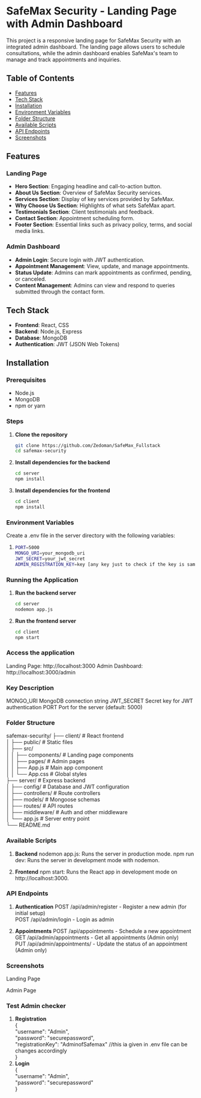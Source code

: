 # SafeMax Security - Landing Page with Admin Dashboard

This project is a responsive landing page for SafeMax Security with an integrated admin dashboard. The landing page allows users to schedule consultations, while the admin dashboard enables SafeMax's team to manage and track appointments and inquiries.

## Table of Contents
- [Features](#features)
- [Tech Stack](#tech-stack)
- [Installation](#installation)
- [Environment Variables](#environment-variables)
- [Folder Structure](#folder-structure)
- [Available Scripts](#available-scripts)
- [API Endpoints](#api-endpoints)
- [Screenshots](#screenshots)

## Features

### Landing Page
- **Hero Section**: Engaging headline and call-to-action button.
- **About Us Section**: Overview of SafeMax Security services.
- **Services Section**: Display of key services provided by SafeMax.
- **Why Choose Us Section**: Highlights of what sets SafeMax apart.
- **Testimonials Section**: Client testimonials and feedback.
- **Contact Section**: Appointment scheduling form.
- **Footer Section**: Essential links such as privacy policy, terms, and social media links.

### Admin Dashboard
- **Admin Login**: Secure login with JWT authentication.
- **Appointment Management**: View, update, and manage appointments.
- **Status Update**: Admins can mark appointments as confirmed, pending, or canceled.
- **Content Management**: Admins can view and respond to queries submitted through the contact form.

## Tech Stack
- **Frontend**: React, CSS
- **Backend**: Node.js, Express
- **Database**: MongoDB
- **Authentication**: JWT (JSON Web Tokens)

## Installation

### Prerequisites
- Node.js
- MongoDB
- npm or yarn

### Steps

1. **Clone the repository**
   ```bash
   git clone https://github.com/Zedoman/SafeMax_Fullstack
   cd safemax-security

2. **Install dependencies for the backend**
   ```bash
   cd server
   npm install

3. **Install dependencies for the frontend**
   ```bash
   cd client
   npm install

### Environment Variables
Create a .env file in the server directory with the following variables:

1. ```bash
   PORT=5000
   MONGO_URI=your_mongodb_uri
   JWT_SECRET=your_jwt_secret
   ADMIN_REGISTRATION_KEY=key [any key just to check if the key is same or not while registering]


### Running the Application

1. **Run the backend server**

   ```bash
   cd server
   nodemon app.js

2. **Run the frontend server**

   ```bash
   cd client
   npm start


### Access the application

Landing Page: http://localhost:3000
Admin Dashboard: http://localhost:3000/admin


### Key	Description
MONGO_URI	MongoDB connection string
JWT_SECRET	Secret key for JWT authentication
PORT	Port for the server (default: 5000)

### Folder Structure

safemax-security/
├── client/               # React frontend  
│   ├── public/           # Static files  
│   ├── src/  
│   │   ├── components/   # Landing page components  
│   │   ├── pages/        # Admin pages  
│   │   ├── App.js        # Main app component  
│   │   └── App.css       # Global styles  
├── server/               # Express backend  
│   ├── config/           # Database and JWT configuration  
│   ├── controllers/      # Route controllers  
│   ├── models/           # Mongoose schemas  
│   ├── routes/           # API routes  
│   ├── middleware/       # Auth and other middleware  
│   └── app.js         # Server entry point  
└── README.md  



### Available Scripts
1. **Backend**
nodemon app.js: Runs the server in production mode.
npm run dev: Runs the server in development mode with nodemon.

2. **Frontend**
npm start: Runs the React app in development mode on http://localhost:3000.

### API Endpoints
1. **Authentication**
POST /api/admin/register - Register a new admin (for initial setup) <br>
POST /api/admin/login - Login as admin <br>

2. **Appointments**
POST /api/appointments - Schedule a new appointment <br>
GET /api/admin/appointments - Get all appointments (Admin only) <br>
PUT /api/admin/appointments/ - Update the status of an appointment (Admin only) <br>


### Screenshots
Landing Page

Admin Page



### Test Admin checker
1. **Registration** <br>
{ <br>
  "username": "Admin", <br>
  "password": "securepassword", <br>
  "registrationKey": "AdminofSafemax"       //this ia given in .env file can be changes accordingly <br>
} <br>
2. **Login** <br>
{ <br>
  "username": "Admin", <br>
  "password": "securepassword" <br>
}<br>



